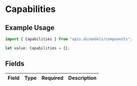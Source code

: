 # Capabilities

## Example Usage

```typescript
import { Capabilities } from "apis.do/models/components";

let value: Capabilities = {};
```

## Fields

| Field       | Type        | Required    | Description |
| ----------- | ----------- | ----------- | ----------- |